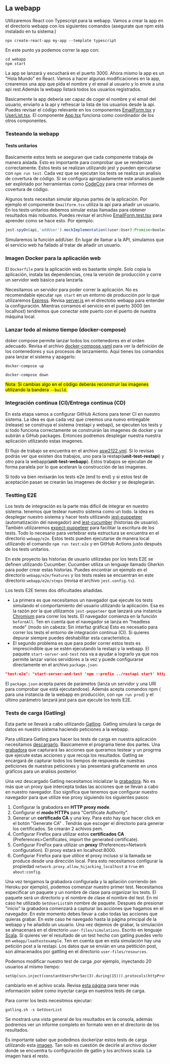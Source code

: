 ## La webapp
Utilizaremos React con Typescript para la webapp. Vamos a crear la app en el directorio webapp con los siguientes comandos (asegurate que npm está instalado en tu sistema:)
```console
npx create-react-app my-app --template typescript
```
En este punto ya podemos correr la app con:
```console
cd webapp
npm start
```
La app se lanzará y escuchará en el puerto 3000. Ahora mismo la app es un "Hola Mundo" en React.
Vamos a hacer algunas modificaciones en la app, crearemos una app que pida el nombre y el email al usuario y lo envíe a una api rest.Además la webapp listará todos los usuarios registrados.

Basicamente la app debería ser capaz de coger el nombre y el email del usuario, enviarlo a la api y refrescar la lista de los usuarios desde la api. Puedes revisar el código relevante en los componentes
[EmailForm.tsx](src/components/EmailForm.tsx) y [UserList.tsx](src/components/UserList.tsx). El componente [App.tsx](src/App.tsx) funciona como coordinador de los otros componentes.

### Testeando la webapp

#### Tests unitarios
Basicamente estos tests se aseguran que cada componente trabaja de manera aislada. Esto es importante para comprobar que se renderizan correctamente. Estos tests se realizan utilizando jest y pueden ejercutarse con `npm run test`. Cada vez que se ejecutan los tests se realiza un analisis de covertura de código. Si se configura apropiadamente este analisis puede ser explotado por herramientas como [CodeCov](https://about.codecov.io/) para crear informes de covertura de código.

Algunos tests necesitan simular algunas partes de la aplicación. Por ejemplo el componente `EmailForm.tsx` utiliza la api para añadir un usuario. En los tests unitarios debemos simular estas llamadas para obtener resultados más robustos. Puedes revisar el archivo [EmailForm.test.tsx](src/components/EmailForm.test.tsx) para aprender como se hace esto.
Por ejemplo:
```javascript
jest.spyOn(api,'addUser').mockImplementation((user:User):Promise<boolean> => Promise.resolve(false))
```
Simularemos la función addUser. En lugar de llamar a la API, simulamos que el servicio web ha fallado al tratar de añadir un usuario.

### Imagen Docker para la aplicación web
El `Dockerfile` para la aplicación web es bastante simple. Solo copia la aplicación, instala las dependencias, crea la versión de producción y corre un servidor web básico para lanzarla.

Necesitamos un servidor para poder correr la aplicación. No es recomendable ejecutar `npm start` en un entorno de producción por lo que utilizaremos [Express](https://expressjs.com/es/). Revisa [server.js](webapp/server.ts) en el directotio webapp para entender la configuración. Mientras corramos el servicio en el puerto 3000 (en localhost) tendremos que conectar este puerto con el puerto de nuestra máquina local.

### Lanzar todo al mismo tiempo (docker-compose)
doker compose permite lanzar todos los contenedores en el orden adecuado. Revisa el archivo [docker-compose.yaml](docker-compose.yaml) para ver la definición de los contenedores y sus procesos de lanzamiento. Aqui tienes los comandos para lanzar el sistema y apagarlo:
```
docker-compose up
```
```
docker-compose down
```
<mark>Nota: Si cambias algo en el código deberás reconstruir las imagenes utilizando la bandera `--build`.</mark>

### Integración continua (CI)/Entrega continua (CD)

En esta etapa vamos a configurar GitHub Actions para tener CI en nuestro sistema. La idea es que cada vez que creemos una nuevo entregable (release) se construya el sistema (restapi y webapi), se ejecuten los tests y si todo funciona correctamente se construirán las imagenes de docker y se subirán a GiHub packages. Entonces podremos desplegar nuestra nuestra aplicación utilizando estas imagenes.

El flujo de trabajo se encuentra en el archivo [asw2122.yml](https://github.com/Arquisoft/dede_0/blob/master/.github/workflows/asw2122.yml).  Si lo revisas podrás ver que existen dos trabajos, uno para la restapi(**unit-test-restapi**) y otro para la webapp(**unit-test-webapp**). Estos trabajos se ejecutan de forma paralela por lo que aceleran la construcción de las imagenes. 

Si todo va bien revisarán los tests e2e (end to end) y si estos test de aceptación pasan se crearán las imagenes de docker y se desplegarán.

### Testting E2E
Los tests de integración es la parte más dificil de integrar en nuestro sistema. tenemos que testear nuestro sistema como un todo. la idea es desplegar nuestro sistema y hacer tests utilizando [jest-puppeteer](https://github.com/smooth-code/jest-puppeteer) (automatización del navegador) and [jest-cucumber](https://www.npmjs.com/package/jest-cucumber) (historias de usuario). También utilizaremos [expect-puppeteer](https://www.npmjs.com/package/expect-puppeteer) para facilitar la escritura de los tests. Todo lo necesario para vertebrar esta estructura se encuentra en el directorio `webapp/e2e`. Estos tests pueden ejecutarse de manera local utilizando el comando `npm run test:e2e` y en GitHub Actions justo después de los tests unitarios.

En este proyecto las historias de usuario utilizadas por los tests E2E se definen utilizando Cucumber. Cucumber utiliza un lenguaje llamado Gherkin para poder crear estas historias. Puedes encontrar un ejemplo en el directorio `webapp/e2e/features` y los tests reales se encuentran en este directorio `webapp/e2e/steps` (revisa el archivo `jest.config.ts`). 

Los tests E2E tienes dos dificultades añadidas. 
- La primera es que necesitamos un navegador que ejecute los tests simulando el comportamiento del usuario utilizando la aplicación. Esa es la razón por la que utilizamos `jest-peppeteer` que lanzará una instancia [Chromium](https://es.wikipedia.org/wiki/Chromium_(navegador)) para correr los tests. El navegador comienza en la función `beforeAll`. Ten en cuenta que el navegador se lanza en "headless mode" (modo sin cabeza: Sin interfaz gráfica)
Esto es necesatio para correr los tests el entorno de integración continua (CI). Si quieres depurar siempre puedes deshabilitar esta característica.
- El segundo problema es que para poder correr estos tests es imprescindible que se estén ejecutando la restapi y la webapp. El paquete `start-server-and-test` nos va a ayudar a lograrlo ya que nos permite lanzar varios servidores a la vez y puede configurarse directamente en el archivo `package.json`:

```json
"test:e2e": "start-server-and-test 'npm --prefix ../restapi start' http://localhost:5000/api/users/list prod 3000 'cd e2e && jest'"
```
El `package.json` acepta pares de parámetos (lanza un servidor y una URl para comprobar que está ejecutandose). Además acepta comandos npm ( para una instancia de la webapp en producción, con `npm run prod`) y el último parámetro lanzará jest para que ejecute los tests E2E.

### Tests de carga (Gatling)
Esta parte se llevará a cabo utilizando [Gatling](https://gatling.io/). Gatling simulará la carga de datos en nuestro sistema haciendo peticiones a la webapp.

Para utilizara Gatling para hacer los tests de carga en nuestra aplicación necesitamos [descargarlo](https://gatling.io/open-source/start-testing/). Basicamenre el programa tiene dos partes. Una [grabadora](https://gatling.io/docs/current/http/recorder) que capturará las acciones que queramos testear y un progrma que ejecute estas acciones y que recoja los resultados. Gatling se encargará de capturar todos los tiempos de respuesta de nuestras peticiones de nuestras peticiones y las presentará graficamente en unos gráficos para un análisis posterior.

Una vez descargado Gatling necesitamos inicializar la [grabadora](https://gatling.io/docs/current/http/recorder). No es más que un proxy que intercepta todas las acciones que se llevan a cabo en nuestro navegador. Eso significa que tenemos que configurar nuestro navegador para que utilize ese proxy siguiendo los siguientes pasos:

1. Configurar la grabadora en **HTTP proxy mode**.
2. Configurar el **modo HTTPs** para "Certificate Authority".
3. Generar un **certificado CA** y una key. Para esto hay que hacer click en el botón "Generate CA" . Tendrás que escoger el directorio para generar los certificados. Se crearán 2 achivos pem.
4. Configurar Firefox para utilizar estos **certificados CA** (Preferences>Certificates, import the generated certificate).
5. Configurar FireFox para utilizar un **proxy** (Preferences>Network configuration). El proxy estará en localhost:8000.
6. Configurar Firefox para que utilice el proxy incluso si la llamada se produce desde una dirección local. Para esto necesitamos configurar la propiedad `network.proxy.allow_hijacking_localhost` a `true` en `about:config`. 

Una vez tengamos la grabadora configurada y la apliación corriendo (en Heroku por ejemplo), podemos comenzar nuestro primer test. Necesitamos especificar un paquete y un nombre de clase para organizar los tests. El paquete será un directorio y el nombre de clase el nombre del test. En mi caso he utilizado `GetUserList`sin nombre de paquete. Despues de presionar "inicio" la grabadora comenzará a capturar las acciones que hagamos en el navegador. En este momento debes llevar a cabo todas las acciones que quieras grabar. En este caso he navegado hasta la página principal de la webapp y he añadido un usuario. Una vez dejemos de grabar, la simulación se almacenará en el directorio `user-files/simulations`. Escrito en lenguaje [Scala](https://www.scala-lang.org/). Si quieres ver el resultado de un test hecho con gatling puedes verlo en `webapp/loadtestexample`. Ten en cuenta que en esta simulación hay una petición post a la restapi. Los datos que se envián en una petitición post, son almacenados por gattling en el directorio `user-files/resources`. 


Podemos modificar nuestro test de carga ,por ejemplo, inyectando 20 usuarios al mismo tiempo:
```
setUp(scn.inject(constantUsersPerSec(3).during(15))).protocols(httpProtocol)
```
cambiarlo en el achivo scala. Revisa [esta página](https://gatling.io/docs/gatling/reference/current/core/injection/) para tener más información sobre como inyectar carga en nuestros tests de carga.

Para correr los tests necesitmos ejecutar:
```
gatling.sh -s GetUserList
```
Se mostrará una vista general de los resultados en la consola, además podremos ver un informe completo en formato wen en el directorio de los resultados.

Es importante saber que podedmos dockerizar estos tests de carga utilizando esta [imagen](https://hub.docker.com/r/denvazh/gatling). Tan solo es cuestión de decirle al archivo docker donde se encuentra tu configuración de gatlin y los archivos scala. La imagen hará el resto.
